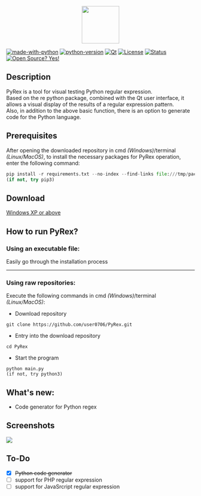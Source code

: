 <p align="center">
  <img height="100" src="https://github.com/user0706/PyRex/blob/master/Qt_ui/icons/windowIcon.png?raw=true">
</p>

[![made-with-python](https://img.shields.io/badge/Made%20with-Python-1f425f.svg)](https://www.python.org/)  [![python-version](https://img.shields.io/badge/Python-3.6|above-<COLOR>.svg)](https://www.python.org/)  [![Qt](https://img.shields.io/badge/GUI%20by-Qt%20Designer-orange)](https://doc.qt.io/qt-5/qtdesigner-manual.html)  [![License](https://img.shields.io/pypi/l/ansicolortags.svg)](https://github.com/user0706/PyRex/blob/master/LICENSE) [![Status](https://img.shields.io/badge/status-test-yellow)](https://github.com/user0706/PyRex/)  [![Open Source? Yes!](https://badgen.net/badge/Open%20Source%20%3F/Yes%21/blue?icon=github)](https://github.com/user0706/PyRex/)
## Description
PyRex is a tool for visual testing Python regular expression.
<br>Based on the re python package, combined with the Qt user interface, it allows a visual display of the results of a regular expression pattern.
<br>Also, in addition to the above basic function, there is an option to generate code for the Python language.

## Prerequisites
After opening the downloaded repository in cmd *(Windows)*/terminal *(Linux/MacOS)*, to install the necessary packages for PyRex operation, enter the following command:
```python
pip install -r requirements.txt --no-index --find-links file:///tmp/packages
(if not, try pip3)
```
## Download
[Windows XP or above](https://github.com/user0706/PyRex/releases/tag/v1.0)

## How to run PyRex?
### Using an executable file:
Easily go through the installation process
<hr>

### Using raw repositories:
Execute the following commands in cmd *(Windows)*/terminal *(Linux/MacOS)*:

- Download repository
```
git clone https://github.com/user0706/PyRex.git
```
- Entry into the download repository
```
cd PyRex
```
- Start the program
```
python main.py
(if not, try python3)
```

## What's new:
- Code generator for Python regex

## Screenshots
![](https://github.com/user0706/PyRex/blob/master/Example.png?raw=true)

## To-Do
- [X] <del>Python code generator</del>
- [ ] support for PHP regular expression
- [ ] support for JavaSrcript regular expression
